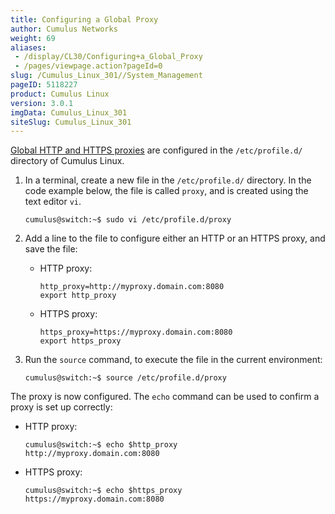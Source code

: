 ```yaml
---
title: Configuring a Global Proxy
author: Cumulus Networks
weight: 69
aliases:
 - /display/CL30/Configuring+a_Global_Proxy
 - /pages/viewpage.action?pageId=0
slug: /Cumulus_Linux_301//System_Management
pageID: 5118227
product: Cumulus Linux
version: 3.0.1
imgData: Cumulus_Linux_301
siteSlug: Cumulus_Linux_301
---
```

[Global HTTP and HTTPS
proxies](https://wiki.archlinux.org/index.php/proxy_settings) are
configured in the `/etc/profile.d/` directory of Cumulus Linux.

1.  In a terminal, create a new file in the `/etc/profile.d/` directory.
    In the code example below, the file is called `proxy`, and is
    created using the text editor `vi`.
    
        cumulus@switch:~$ sudo vi /etc/profile.d/proxy

2.  Add a line to the file to configure either an HTTP or an HTTPS
    proxy, and save the file:
    
      - HTTP proxy:
        
            http_proxy=http://myproxy.domain.com:8080
            export http_proxy
    
      - HTTPS proxy:
        
            https_proxy=https://myproxy.domain.com:8080
            export https_proxy

3.  Run the `source` command, to execute the file in the current
    environment:
    
        cumulus@switch:~$ source /etc/profile.d/proxy

The proxy is now configured. The `echo` command can be used to confirm a
proxy is set up correctly:

  - HTTP proxy:
    
        cumulus@switch:~$ echo $http_proxy
        http://myproxy.domain.com:8080

  - HTTPS proxy:
    
        cumulus@switch:~$ echo $https_proxy
        https://myproxy.domain.com:8080
